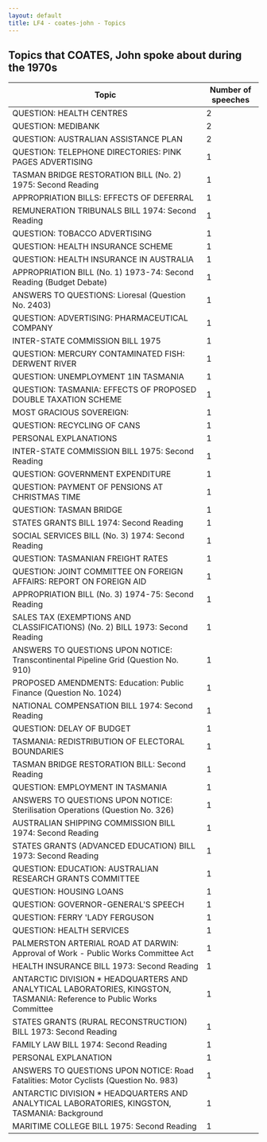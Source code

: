 ```yaml
---
layout: default
title: LF4 - coates-john - Topics
---
```

## Topics that COATES, John spoke about during the 1970s

| Topic | Number of speeches |
|--------------|----------------|
|QUESTION: HEALTH CENTRES|2|
|QUESTION: MEDIBANK|2|
|QUESTION: AUSTRALIAN ASSISTANCE PLAN|2|
|QUESTION: TELEPHONE DIRECTORIES: PINK PAGES ADVERTISING|1|
|TASMAN BRIDGE RESTORATION BILL (No. 2) 1975: Second Reading|1|
|APPROPRIATION BILLS: EFFECTS OF DEFERRAL|1|
|REMUNERATION TRIBUNALS BILL 1974: Second Reading|1|
|QUESTION: TOBACCO ADVERTISING|1|
|QUESTION: HEALTH INSURANCE SCHEME|1|
|QUESTION: HEALTH INSURANCE IN AUSTRALIA|1|
|APPROPRIATION BILL (No. 1) 1973-74: Second Reading (Budget Debate)|1|
|ANSWERS TO QUESTIONS: Lioresal (Question No. 2403)|1|
|QUESTION: ADVERTISING: PHARMACEUTICAL COMPANY|1|
|INTER-STATE COMMISSION BILL 1975|1|
|QUESTION: MERCURY CONTAMINATED FISH: DERWENT RIVER|1|
|QUESTION: UNEMPLOYMENT 1IN TASMANIA|1|
|QUESTION: TASMANIA: EFFECTS OF PROPOSED DOUBLE TAXATION SCHEME|1|
|MOST GRACIOUS SOVEREIGN:|1|
|QUESTION: RECYCLING OF CANS|1|
|PERSONAL EXPLANATIONS|1|
|INTER-STATE COMMISSION BILL 1975: Second Reading|1|
|QUESTION: GOVERNMENT EXPENDITURE|1|
|QUESTION: PAYMENT OF PENSIONS AT CHRISTMAS TIME|1|
|QUESTION: TASMAN BRIDGE|1|
|STATES GRANTS BILL 1974: Second Reading|1|
|SOCIAL SERVICES BILL (No. 3) 1974: Second Reading|1|
|QUESTION: TASMANIAN FREIGHT RATES|1|
|QUESTION: JOINT COMMITTEE ON FOREIGN AFFAIRS: REPORT ON FOREIGN AID|1|
|APPROPRIATION BILL (No. 3) 1974-75: Second Reading|1|
|SALES TAX (EXEMPTIONS AND CLASSIFICATIONS) (No. 2) BILL 1973: Second Reading|1|
|ANSWERS TO QUESTIONS UPON NOTICE: Transcontinental Pipeline Grid (Question No. 910)|1|
|PROPOSED AMENDMENTS: Education: Public Finance (Question No. 1024)|1|
|NATIONAL COMPENSATION BILL 1974: Second Reading|1|
|QUESTION: DELAY OF BUDGET|1|
|TASMANIA: REDISTRIBUTION OF ELECTORAL BOUNDARIES|1|
|TASMAN BRIDGE RESTORATION BILL: Second Reading|1|
|QUESTION: EMPLOYMENT IN TASMANIA|1|
|ANSWERS TO QUESTIONS UPON NOTICE: Sterilisation Operations (Question No. 326)|1|
|AUSTRALIAN SHIPPING COMMISSION BILL 1974: Second Reading|1|
|STATES GRANTS (ADVANCED EDUCATION) BILL 1973: Second Reading|1|
|QUESTION: EDUCATION: AUSTRALIAN RESEARCH GRANTS COMMITTEE|1|
|QUESTION: HOUSING LOANS|1|
|QUESTION: GOVERNOR-GENERAL'S SPEECH|1|
|QUESTION: FERRY 'LADY FERGUSON|1|
|QUESTION: HEALTH SERVICES|1|
|PALMERSTON ARTERIAL ROAD AT DARWIN: Approval of Work - Public Works Committee Act|1|
|HEALTH INSURANCE BILL 1973: Second Reading|1|
|ANTARCTIC DIVISION * HEADQUARTERS AND ANALYTICAL LABORATORIES, KINGSTON, TASMANIA: Reference to Public Works Committee|1|
|STATES GRANTS (RURAL RECONSTRUCTION) BILL 1973: Second Reading|1|
|FAMILY LAW BILL 1974: Second Reading|1|
|PERSONAL EXPLANATION|1|
|ANSWERS TO QUESTIONS UPON NOTICE: Road Fatalities: Motor Cyclists (Question No. 983)|1|
|ANTARCTIC DIVISION * HEADQUARTERS AND ANALYTICAL LABORATORIES, KINGSTON, TASMANIA: Background|1|
|MARITIME COLLEGE BILL 1975: Second Reading|1|
